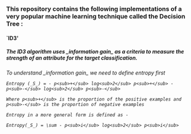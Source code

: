 <h3>This repository contains the following implementations of a very popular machine learning technique called the Decision Tree :</h3>
<h4>`ID3'</h4>
<h5>The ID3 algorithm uses _information gain_ as a criteria to measure the strength of an attribute for the target classification.</h5>

<h6>To understand _information gain_ we need to define entropy first 

	Entropy (_S_) = - p<sub>+</sub> log<sub>2</sub> p<sub>+</sub> - p<sub>-</sub> log<sub>2</sub> p<sub>-</sub>

	Where p<sub>+</sub> is the proportion of the positive examples and p<sub>-</sub> is the proportion of negative examples

	Entropy in a more general form is defined as -

	Entropy(_S_) = \sum - p<sub>i</sub> log<sub>2</sub> p<sub>i</sub>

</h6>

